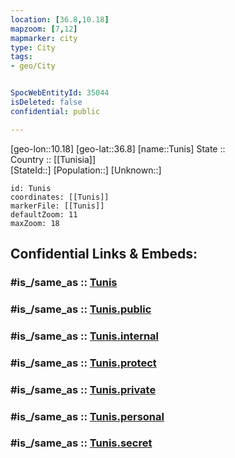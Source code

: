 ```yaml
---
location: [36.8,10.18] 
mapzoom: [7,12] 
mapmarker: city 
type: City
tags:
- geo/City


SpocWebEntityId: 35044
isDeleted: false
confidential: public

---
```

[geo-lon::10.18] 
[geo-lat::36.8] 
[name::Tunis] 
State ::  
Country :: [[Tunisia]]  
[StateId::] 
[Population::] 
[Unknown::] 


```leaflet
id: Tunis
coordinates: [[Tunis]] 
markerFile: [[Tunis]] 
defaultZoom: 11 
maxZoom: 18
```


## Confidential Links & Embeds: 

### #is_/same_as :: [Tunis](/_Standards/Earth/Continent/Africa/Africa~North/Tunisia/governorates~Tunisia/Tunis/City/Tunis.md) 

### #is_/same_as :: [Tunis.public](/_public/Earth/Continent/Africa/Africa~North/Tunisia/governorates~Tunisia/Tunis/City/Tunis.public.md) 

### #is_/same_as :: [Tunis.internal](/_internal/Earth/Continent/Africa/Africa~North/Tunisia/governorates~Tunisia/Tunis/City/Tunis.internal.md) 

### #is_/same_as :: [Tunis.protect](/_protect/Earth/Continent/Africa/Africa~North/Tunisia/governorates~Tunisia/Tunis/City/Tunis.protect.md) 

### #is_/same_as :: [Tunis.private](/_private/Earth/Continent/Africa/Africa~North/Tunisia/governorates~Tunisia/Tunis/City/Tunis.private.md) 

### #is_/same_as :: [Tunis.personal](/_personal/Earth/Continent/Africa/Africa~North/Tunisia/governorates~Tunisia/Tunis/City/Tunis.personal.md) 

### #is_/same_as :: [Tunis.secret](/_secret/Earth/Continent/Africa/Africa~North/Tunisia/governorates~Tunisia/Tunis/City/Tunis.secret.md)

